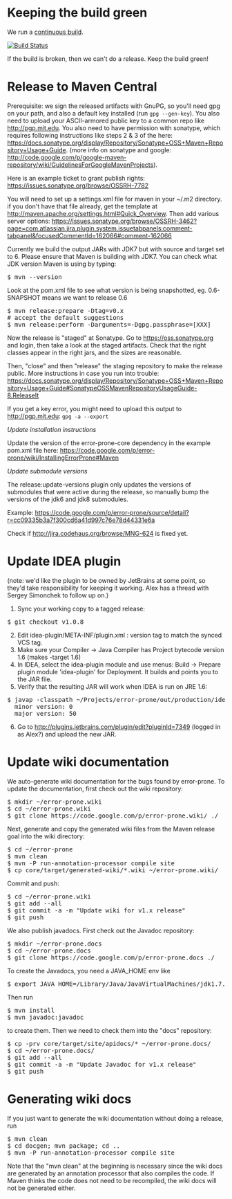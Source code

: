 # Keeping the build green
We run a [continuous build](https://travis-ci.org/google/error-prone).

[![Build Status](https://travis-ci.org/google/error-prone.svg?branch=master)](https://travis-ci.org/google/error-prone)

If the build is broken, then we can't do a release. Keep the build green!

# Release to Maven Central

Prerequisite: we sign the released artifacts with GnuPG, so you'll need gpg on your path, and also a default key installed (run `gpg --gen-key`). You also need to upload your ASCII-armored public key to a common repo like http://pgp.mit.edu. You also need to have permission with sonatype, which requires following instructions like steps 2 & 3 of the  here: https://docs.sonatype.org/display/Repository/Sonatype+OSS+Maven+Repository+Usage+Guide. (more info on sonatype and google: http://code.google.com/p/google-maven-repository/wiki/GuidelinesForGoogleMavenProjects).

Here is an example ticket to grant publish rights: 
https://issues.sonatype.org/browse/OSSRH-7782

You will need to set up a settings.xml file for maven in your ~/.m2 directory. if you don't have that file already, get the template at http://maven.apache.org/settings.html#Quick_Overview. Then add various server options: https://issues.sonatype.org/browse/OSSRH-3462?page=com.atlassian.jira.plugin.system.issuetabpanels:comment-tabpanel&focusedCommentId=162066#comment-162066


Currently we build the output JARs with JDK7 but with source and target set to 6.  Please ensure that Maven is building with JDK7.  You can check what JDK version Maven is using by typing:
<pre>
$ mvn --version
</pre>

Look at the pom.xml file to see what version is being snapshotted, eg. 0.6-SNAPSHOT means we want to release 0.6

<pre>
$ mvn release:prepare -Dtag=v0.x
# accept the default suggestions
$ mvn release:perform -Darguments=-Dgpg.passphrase=[XXX] 
</pre>

Now the release is "staged" at Sonatype.
Go to https://oss.sonatype.org and login, then take a look at the staged artifacts. Check that the right classes appear in the right jars, and the sizes are reasonable.

Then, "close" and then "release" the staging repository to make the release public. More instructions in case you run into trouble:
https://docs.sonatype.org/display/Repository/Sonatype+OSS+Maven+Repository+Usage+Guide#SonatypeOSSMavenRepositoryUsageGuide-8.ReleaseIt

If you get a key error, you might need to upload this output to http://pgp.mit.edu:
`gpg -a --export`

*Update installation instructions*

Update the version of the error-prone-core dependency in the example pom.xml file here:
https://code.google.com/p/error-prone/wiki/InstallingErrorProne#Maven

*Update submodule versions*

The release:update-versions plugin only updates the versions of submodules that were active during the release, so manually bump the versions of the jdk6 and jdk8 submodules.

Example: https://code.google.com/p/error-prone/source/detail?r=cc09335b3a7f300cd6a41d997c76e78d44331e6a

Check if http://jira.codehaus.org/browse/MNG-624 is fixed yet.

# Update IDEA plugin

(note: we'd like the plugin to be owned by JetBrains at some point, so they'd take responsibility for keeping it working. Alex has a thread with Sergey Simonchek to follow up on.)

1. Sync your working copy to a tagged release:
<pre>
$ git checkout v1.0.8
</pre>

2. Edit idea-plugin/META-INF/plugin.xml : version tag to match the synced VCS tag.
3. Make sure your Compiler -> Java Compiler has Project bytecode version 1.6 (makes -target 1.6)
4. In IDEA, select the idea-plugin module and use menus: Build -> Prepare plugin module 'idea-plugin' for Deployment. It builds and points you to the JAR file.
5. Verify that the resulting JAR will work when IDEA is run on JRE 1.6:
<pre>
$ javap -classpath ~/Projects/error-prone/out/production/idea-plugin/ -verbose com.google.errorprone.intellij.ErrorProneIdeaCompiler | grep version:
  minor version: 0
  major version: 50
</pre>
6. Go to http://plugins.jetbrains.com/plugin/edit?pluginId=7349 (logged in as Alex?) and upload the new JAR.

# Update wiki documentation

We auto-generate wiki documentation for the bugs found by error-prone. To update the documentation, first check out the wiki repository:
<pre>
$ mkdir ~/error-prone.wiki
$ cd ~/error-prone.wiki
$ git clone https://code.google.com/p/error-prone.wiki/ ./
</pre>
Next, generate and copy the generated wiki files from the Maven release goal into the wiki directory:
<pre>
$ cd ~/error-prone
$ mvn clean
$ mvn -P run-annotation-processor compile site
$ cp core/target/generated-wiki/*.wiki ~/error-prone.wiki/
</pre>
Commit and push:
<pre>
$ cd ~/error-prone.wiki
$ git add --all
$ git commit -a -m "Update wiki for v1.x release"
$ git push
</pre>

We also publish javadocs. First check out the Javadoc repository:
<pre>
$ mkdir ~/error-prone.docs
$ cd ~/error-prone.docs
$ git clone https://code.google.com/p/error-prone.docs ./
</pre>

To create the Javadocs, you need a JAVA_HOME env like
<pre>
$ export JAVA_HOME=/Library/Java/JavaVirtualMachines/jdk1.7.0_10.jdk/Contents/Home
</pre>
Then run 
<pre>
$ mvn install
$ mvn javadoc:javadoc
</pre>
to create them. Then we need to check them into the "docs" repository:
<pre>
$ cp -prv core/target/site/apidocs/* ~/error-prone.docs/
$ cd ~/error-prone.docs/
$ git add --all
$ git commit -a -m "Update Javadoc for v1.x release"
$ git push
</pre>

# Generating wiki docs

If you just want to generate the wiki documentation without doing a release, run
<pre>
$ mvn clean
$ cd docgen; mvn package; cd ..
$ mvn -P run-annotation-processor compile site
</pre>

Note that the "mvn clean" at the beginning is necessary since the wiki docs are generated by an annotation processor that also compiles the code.  If Maven thinks the code does not need to be recompiled, the wiki docs will not be generated either.